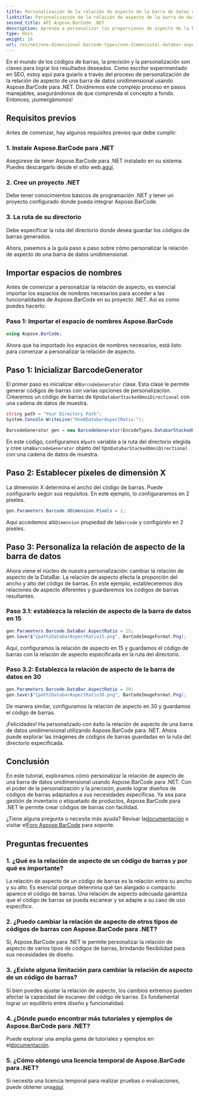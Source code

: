 ```yaml
---
title: Personalización de la relación de aspecto de la barra de datos unidimensional
linktitle: Personalización de la relación de aspecto de la barra de datos unidimensional
second_title: API Aspose.BarCode .NET
description: Aprenda a personalizar las proporciones de aspecto de la barra de datos unidimensional en .NET usando Aspose.BarCode. Mejore la precisión y el diseño de los códigos de barras.
type: docs
weight: 16
url: /es/net/one-dimensional-barcode-types/one-dimensional-databar-aspect-ratio-customization/
---
```


En el mundo de los códigos de barras, la precisión y la personalización son claves para lograr los resultados deseados. Como escritor experimentado en SEO, estoy aquí para guiarlo a través del proceso de personalización de la relación de aspecto de una barra de datos unidimensional usando Aspose.BarCode para .NET. Dividiremos este complejo proceso en pasos manejables, asegurándonos de que comprenda el concepto a fondo. Entonces, ¡sumergámonos!

## Requisitos previos

Antes de comenzar, hay algunos requisitos previos que debe cumplir:

### 1. Instale Aspose.BarCode para .NET

 Asegúrese de tener Aspose.BarCode para .NET instalado en su sistema. Puedes descargarlo desde el sitio web.[aquí](https://releases.aspose.com/barcode/net/).

### 2. Cree un proyecto .NET

Debe tener conocimientos básicos de programación .NET y tener un proyecto configurado donde pueda integrar Aspose.BarCode.

### 3. La ruta de su directorio

Debe especificar la ruta del directorio donde desea guardar los códigos de barras generados.

Ahora, pasemos a la guía paso a paso sobre cómo personalizar la relación de aspecto de una barra de datos unidimensional.

## Importar espacios de nombres

Antes de comenzar a personalizar la relación de aspecto, es esencial importar los espacios de nombres necesarios para acceder a las funcionalidades de Aspose.BarCode en su proyecto .NET. Así es como puedes hacerlo:

### Paso 1: Importar el espacio de nombres Aspose.BarCode

```csharp
using Aspose.BarCode;
```

Ahora que ha importado los espacios de nombres necesarios, está listo para comenzar a personalizar la relación de aspecto.

## Paso 1: Inicializar BarcodeGenerator

 El primer paso es inicializar el`BarcodeGenerator` clase. Esta clase le permite generar códigos de barras con varias opciones de personalización. Crearemos un código de barras de tipo`DatabarStackedOmniDirectional` con una cadena de datos de muestra.

```csharp
string path = "Your Directory Path";
System.Console.WriteLine("OneDDatabarAspectRatio:");

BarcodeGenerator gen = new BarcodeGenerator(EncodeTypes.DatabarStackedOmniDirectional, "(01)12345678901231");
```

 En este código, configuramos el`path` variable a la ruta del directorio elegida y cree una`BarcodeGenerator` objeto del tipo`DatabarStackedOmniDirectional` con una cadena de datos de muestra.

## Paso 2: Establecer píxeles de dimensión X

La dimensión X determina el ancho del código de barras. Puede configurarlo según sus requisitos. En este ejemplo, lo configuraremos en 2 píxeles.

```csharp
gen.Parameters.Barcode.XDimension.Pixels = 2;
```

 Aquí accedemos al`XDimension` propiedad de la`Barcode` y configúrelo en 2 píxeles.

## Paso 3: Personaliza la relación de aspecto de la barra de datos

Ahora viene el núcleo de nuestra personalización: cambiar la relación de aspecto de la DataBar. La relación de aspecto afecta la proporción del ancho y alto del código de barras. En este ejemplo, estableceremos dos relaciones de aspecto diferentes y guardaremos los códigos de barras resultantes.

### Paso 3.1: establezca la relación de aspecto de la barra de datos en 15

```csharp
gen.Parameters.Barcode.DataBar.AspectRatio = 15;
gen.Save($"{path}DatabarAspectRatio15.png", BarCodeImageFormat.Png);
```

Aquí, configuramos la relación de aspecto en 15 y guardamos el código de barras con la relación de aspecto especificada en la ruta del directorio.

### Paso 3.2: Establezca la relación de aspecto de la barra de datos en 30

```csharp
gen.Parameters.Barcode.DataBar.AspectRatio = 30;
gen.Save($"{path}DatabarAspectRatio30.png", BarCodeImageFormat.Png);
```

De manera similar, configuramos la relación de aspecto en 30 y guardamos el código de barras.

¡Felicidades! Ha personalizado con éxito la relación de aspecto de una barra de datos unidimensional utilizando Aspose.BarCode para .NET. Ahora puede explorar las imágenes de códigos de barras guardadas en la ruta del directorio especificada.

## Conclusión

En este tutorial, exploramos cómo personalizar la relación de aspecto de una barra de datos unidimensional usando Aspose.BarCode para .NET. Con el poder de la personalización y la precisión, puede lograr diseños de códigos de barras adaptados a sus necesidades específicas. Ya sea para gestión de inventario o etiquetado de productos, Aspose.BarCode para .NET le permite crear códigos de barras con facilidad.

 ¿Tiene alguna pregunta o necesita más ayuda? Revisar la[documentación](https://reference.aspose.com/barcode/net/) o visitar el[Foro Aspose.BarCode](https://forum.aspose.com/c/barcode/13) para soporte.

## Preguntas frecuentes

### 1. ¿Qué es la relación de aspecto de un código de barras y por qué es importante?

La relación de aspecto de un código de barras es la relación entre su ancho y su alto. Es esencial porque determina qué tan alargado o compacto aparece el código de barras. Una relación de aspecto adecuada garantiza que el código de barras se pueda escanear y se adapte a su caso de uso específico.

### 2. ¿Puedo cambiar la relación de aspecto de otros tipos de códigos de barras con Aspose.BarCode para .NET?

Sí, Aspose.BarCode para .NET le permite personalizar la relación de aspecto de varios tipos de códigos de barras, brindando flexibilidad para sus necesidades de diseño.

### 3. ¿Existe alguna limitación para cambiar la relación de aspecto de un código de barras?

Si bien puedes ajustar la relación de aspecto, los cambios extremos pueden afectar la capacidad de escaneo del código de barras. Es fundamental lograr un equilibrio entre diseño y funcionalidad.

### 4. ¿Dónde puedo encontrar más tutoriales y ejemplos de Aspose.BarCode para .NET?

 Puede explorar una amplia gama de tutoriales y ejemplos en el[documentación](https://reference.aspose.com/barcode/net/).

### 5. ¿Cómo obtengo una licencia temporal de Aspose.BarCode para .NET?

 Si necesita una licencia temporal para realizar pruebas o evaluaciones, puede obtener una[aquí](https://purchase.aspose.com/temporary-license/).


